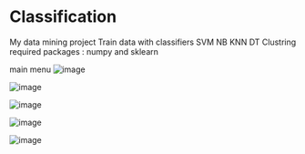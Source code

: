 # Classification
My data mining project
Train data with classifiers
SVM NB KNN DT Clustring
required packages : numpy and sklearn

main menu
![image](https://user-images.githubusercontent.com/57709260/149946327-d14a3657-3267-4130-92c8-f204feff9f2c.png)


![image](https://user-images.githubusercontent.com/57709260/149946556-291638b7-265d-4a4c-a9eb-bd42841e2cc5.png)



![image](https://user-images.githubusercontent.com/57709260/149946794-037e05c9-36c9-407f-9b5e-1b651f067d2a.png)



![image](https://user-images.githubusercontent.com/57709260/149947000-00926ad9-4a1a-4977-9069-ad9b13c3d854.png)


![image](https://user-images.githubusercontent.com/57709260/149947404-c51f59fa-93bf-4db5-96c9-3af808fbe5de.png)


